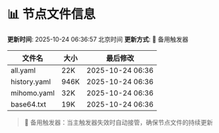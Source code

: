# 📊 节点文件信息

**更新时间**: 2025-10-24 06:36:57 北京时间
**更新方式**: 🔄 备用触发器

| 文件名 | 大小 | 最后修改 |
|--------|------|----------|
| all.yaml | 22K | 2025-10-24 06:36 |
| history.yaml | 946K | 2025-10-24 06:36 |
| mihomo.yaml | 32K | 2025-10-24 06:36 |
| base64.txt | 19K | 2025-10-24 06:36 |

> 🔄 备用触发器：当主触发器失效时自动接管，确保节点文件的持续更新
